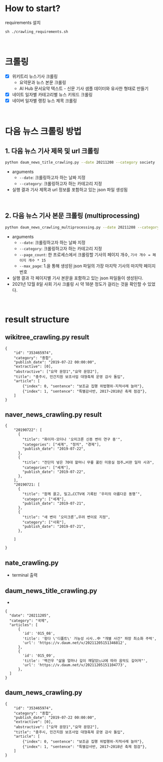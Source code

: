 # How to start?
requirements 설치
```
sh ./crawling_requirements.sh
```

<br>

# 크롤링
- [x] 위키트리 뉴스기사 크롤링
  - 요약문과 뉴스 본문 크롤링
  - AI Hub 문서요약 텍스트 - 신문 기사 샘플 데이터와 유사한 형태로 만들기
- [x] 네이트 일자별 카테고리별 뉴스 키워드 크롤링
- [x] 네이버 일자별 랭킹 뉴스 제목 크롤링

<br>

# 다음 뉴스 크롤링 방법

## 1. 다음 뉴스 기사 제목 및 url 크롤링

```bash
python daum_news_title_crawling.py --date 20211208 --category society
```

- arguments
  - `--date`: 크롤링하고자 하는 날짜 지정
  - `--category`: 크롤링하고자 하는 카테고리 지정
- 실행 결과 기사 제목과 url 정보를 포함하고 있는 json 파일 생성됨

<br>

## 2. 다음 뉴스 기사 본문 크롤링 (multiprocessing)

```bash
python daum_news_crawling_multiprocessing.py --date 20211208 --category society --page_count 50 --max_page 453
```

- arguments
  - `--date`: 크롤링하고자 하는 날짜 지정
  - `--category`: 크롤링하고자 하는 카테고리 지정
  - `--page_count`: 한 프로세스에서 크롤링할 기사의 페이지 개수, `기사 개수 = 페이지 개수 * 15`
  - `--max_page`: 1.을 통해 생성된 json 파일의 가장 마지막 기사의 마지막 페이지 번호
- 실행 결과 각 페이지별 기사 본문을 포함하고 있는 json 파일들이 생성된다.
- 2021년 12월 8일 사회 기사 크롤링 시 약 18분 정도가 걸리는 것을 확인할 수 있었다.

<br>

# result structure

## wikitree_crawling.py result

```
{
    "id": "353465974", 
    "category": "종합", 
    "publish_date": "2019-07-22 00:00:00", 
    "extractive": [0],
    "abstractive": ["요약 문장1","요약 문장2"],
    "title": "충주시, 민간지원 보조사업 대형축제 운영 감사 돌입", 
    "article": [
        {"index": 0, "sentence": "보조금 집행 위법행위·지적사례 늘어"}, 
        {"index": 1, "sentence": "특별감사반, 2017~2018년 축제 점검"},
    ]
}
```

## naver_news_crawling.py result

```
{
    "20190722": [
      {
        "title": "화이자·모더나 '오미크론 신종 변이 연구 중'", 
        "categories": ["세계", "정치", "경제"], 
        "publish_date": "2019-07-22", 
      },
      { 
        "title": "전단지 넣은 70대 할머니 무릎 꿇린 미용실 점주…비판 일자 사과", 
        "categories": ["세계"], 
        "publish_date": "2019-07-22", 
      },
    ],
    "20190721: [
      {
        "title": "함께 끌고, 밀고…CCTV에 기록된 ‘우리의 아름다운 동행’", 
        "category": ["세계"], 
        "publish_date": "2019-07-21", 
      },
      { 
        "title": "새 변이 ‘오미크론’…우려 변이로 지정", 
        "category": ["사회"], 
        "publish_date": "2019-07-21", 
      },
      
    ]
      
}
```

## nate_crawling.py
- terminal 출력

## daum_news_title_crawling.py

- 

```
{
  "date": "20211205",
  "category": "국제",
  "articles": [
      {
        'id': '015_08',
        'title': '헝다 \'디폴트\' 가능성 시사..中 "개별 사건" 파장 최소화 주력', 
        'url': 'https://v.daum.net/v/20211205151346812',
      },
      {
        'id': '015_09', 
        'title': '백건우 "삶을 얼마나 깊이 깨달았느냐에 따라 음악도 깊어져"', 
        'url': 'https://v.daum.net/v/20211205151104773',
      },
  ]
}
```

## daum_news_crawling.py

```
{
    "id": "353465974", 
    "category": "종합", 
    "publish_date": "2019-07-22 00:00:00", 
    "extractive": [0],
    "abstractive": ["요약 문장1","요약 문장2"],
    "title": "충주시, 민간지원 보조사업 대형축제 운영 감사 돌입", 
    "article": [
        {"index": 0, "sentence": "보조금 집행 위법행위·지적사례 늘어"}, 
        {"index": 1, "sentence": "특별감사반, 2017~2018년 축제 점검"},
    ]
}
```